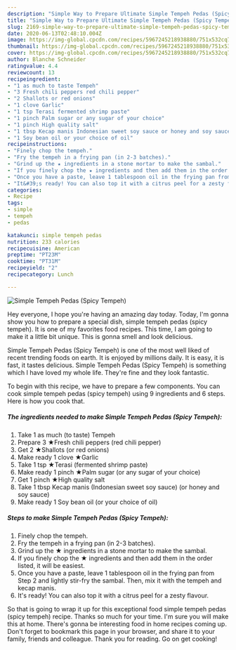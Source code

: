 ```yaml
---
description: "Simple Way to Prepare Ultimate Simple Tempeh Pedas (Spicy Tempeh)"
title: "Simple Way to Prepare Ultimate Simple Tempeh Pedas (Spicy Tempeh)"
slug: 2169-simple-way-to-prepare-ultimate-simple-tempeh-pedas-spicy-tempeh
date: 2020-06-13T02:48:10.004Z
image: https://img-global.cpcdn.com/recipes/5967245218938880/751x532cq70/simple-tempeh-pedas-spicy-tempeh-recipe-main-photo.jpg
thumbnail: https://img-global.cpcdn.com/recipes/5967245218938880/751x532cq70/simple-tempeh-pedas-spicy-tempeh-recipe-main-photo.jpg
cover: https://img-global.cpcdn.com/recipes/5967245218938880/751x532cq70/simple-tempeh-pedas-spicy-tempeh-recipe-main-photo.jpg
author: Blanche Schneider
ratingvalue: 4.4
reviewcount: 13
recipeingredient:
- "1 as much to taste Tempeh"
- "3 Fresh chili peppers red chili pepper"
- "2 Shallots or red onions"
- "1 clove Garlic"
- "1 tsp Terasi fermented shrimp paste"
- "1 pinch Palm sugar or any sugar of your choice"
- "1 pinch High quality salt"
- "1 tbsp Kecap manis Indonesian sweet soy sauce or honey and soy sauce"
- "1 Soy bean oil or your choice of oil"
recipeinstructions:
- "Finely chop the tempeh."
- "Fry the tempeh in a frying pan (in 2-3 batches)."
- "Grind up the ★ ingredients in a stone mortar to make the sambal."
- "If you finely chop the ★ ingredients and then add them in the order listed, it will be easiest."
- "Once you have a paste, leave 1 tablespoon oil in the frying pan from Step 2 and lightly stir-fry the sambal. Then, mix it with the tempeh and kecap manis."
- "It&#39;s ready! You can also top it with a citrus peel for a zesty flavour."
categories:
- Recipe
tags:
- simple
- tempeh
- pedas

katakunci: simple tempeh pedas 
nutrition: 233 calories
recipecuisine: American
preptime: "PT23M"
cooktime: "PT31M"
recipeyield: "2"
recipecategory: Lunch

---
```



![Simple Tempeh Pedas (Spicy Tempeh)](https://img-global.cpcdn.com/recipes/5967245218938880/751x532cq70/simple-tempeh-pedas-spicy-tempeh-recipe-main-photo.jpg)

Hey everyone, I hope you're having an amazing day today. Today, I'm gonna show you how to prepare a special dish, simple tempeh pedas (spicy tempeh). It is one of my favorites food recipes. This time, I am going to make it a little bit unique. This is gonna smell and look delicious.



Simple Tempeh Pedas (Spicy Tempeh) is one of the most well liked of recent trending foods on earth. It is enjoyed by millions daily. It is easy, it is fast, it tastes delicious. Simple Tempeh Pedas (Spicy Tempeh) is something which I have loved my whole life. They're fine and they look fantastic.


To begin with this recipe, we have to prepare a few components. You can cook simple tempeh pedas (spicy tempeh) using 9 ingredients and 6 steps. Here is how you cook that.

<!--inarticleads1-->

##### The ingredients needed to make Simple Tempeh Pedas (Spicy Tempeh):

1. Take 1 as much (to taste) Tempeh
1. Prepare 3 ★Fresh chili peppers (red chili pepper)
1. Get 2 ★Shallots (or red onions)
1. Make ready 1 clove ★Garlic
1. Take 1 tsp ★Terasi (fermented shrimp paste)
1. Make ready 1 pinch ★Palm sugar (or any sugar of your choice)
1. Get 1 pinch ★High quality salt
1. Take 1 tbsp Kecap manis (Indonesian sweet soy sauce) (or honey and soy sauce)
1. Make ready 1 Soy bean oil (or your choice of oil)




<!--inarticleads2-->

##### Steps to make Simple Tempeh Pedas (Spicy Tempeh):

1. Finely chop the tempeh.
1. Fry the tempeh in a frying pan (in 2-3 batches).
1. Grind up the ★ ingredients in a stone mortar to make the sambal.
1. If you finely chop the ★ ingredients and then add them in the order listed, it will be easiest.
1. Once you have a paste, leave 1 tablespoon oil in the frying pan from Step 2 and lightly stir-fry the sambal. Then, mix it with the tempeh and kecap manis.
1. It&#39;s ready! You can also top it with a citrus peel for a zesty flavour.




So that is going to wrap it up for this exceptional food simple tempeh pedas (spicy tempeh) recipe. Thanks so much for your time. I'm sure you will make this at home. There's gonna be interesting food in home recipes coming up. Don't forget to bookmark this page in your browser, and share it to your family, friends and colleague. Thank you for reading. Go on get cooking!
